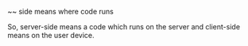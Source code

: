~~ side means where code runs

So, server-side means a code which runs on the server and client-side means on the user device.

